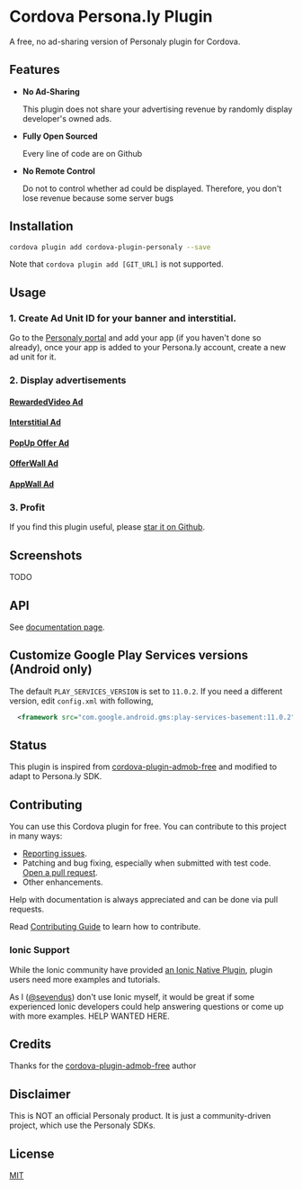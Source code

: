 # Cordova Persona.ly Plugin

A free, no ad-sharing version of Personaly plugin for Cordova.

## Features

* **No Ad-Sharing**

  This plugin does not share your advertising revenue by randomly display developer's owned ads.

* **Fully Open Sourced**

  Every line of code are on Github

* **No Remote Control**

  Do not to control whether ad could be displayed. Therefore, you don't lose revenue because some server bugs

## Installation

```sh
cordova plugin add cordova-plugin-personaly --save
```

Note that `cordova plugin add [GIT_URL]` is not supported.

## Usage

### 1. Create Ad Unit ID for your banner and interstitial.

Go to the [Personaly portal](http://persona.ly/) and add your app (if you haven't done so already), once your app is added to your Persona.ly account, create a new ad unit for it.

### 2. Display advertisements

#### [RewardedVideo Ad](https://sevendus.github.io/cordova-plugin-personaly/variable/index.html#static-variable-rewardedvideo)

#### [Interstitial Ad](https://sevendus.github.io/cordova-plugin-personaly/variable/index.html#static-variable-interstitial)

#### [PopUp Offer Ad](https://sevendus.github.io/cordova-plugin-personaly/variable/index.html#static-variable-popupoffer)

#### [OfferWall Ad](https://sevendus.github.io/cordova-plugin-personaly/variable/index.html#static-variable-offerwall)

#### [AppWall Ad](https://sevendus.github.io/cordova-plugin-personaly/variable/index.html#static-variable-appwall)

### 3. Profit

If you find this plugin useful, please [star it on Github](https://github.com/sevendus/cordova-plugin-personaly).

## Screenshots

TODO

## API

See [documentation page](https://sevendus.github.io/cordova-plugin-personaly/identifiers.html).

## Customize Google Play Services versions (Android only)

The default `PLAY_SERVICES_VERSION` is set to `11.0.2`.
If you need a different version, edit `config.xml` with following,

```xml
  <framework src="com.google.android.gms:play-services-basement:11.0.2" />
```

## Status

This plugin is inspired from [cordova-plugin-admob-free](https://github.com/ratson/cordova-plugin-admob-free) and modified to adapt to Persona.ly SDK.

## Contributing

You can use this Cordova plugin for free. You can contribute to this project in many ways:

* [Reporting issues](https://github.com/sevendus/cordova-plugin-personaly/issues).
* Patching and bug fixing, especially when submitted with test code. [Open a pull request](https://github.com/sevendus/cordova-plugin-personaly/pulls).
* Other enhancements.

Help with documentation is always appreciated and can be done via pull requests.

Read [Contributing Guide](https://sevendus.github.io/cordova-plugin-personaly/manual/tutorial.html#contributing-guide) to learn how to contribute.

### Ionic Support

While the Ionic community have provided [an Ionic Native Plugin](https://ionicframework.com/docs/native/personaly/), plugin users need more examples and tutorials.

As I ([@sevendus](https://github.com/sevendus)) don't use Ionic myself, it would be great if some experienced Ionic developers could help answering questions or come up with more examples. HELP WANTED HERE.

## Credits

Thanks for the [cordova-plugin-admob-free](https://github.com/ratson/cordova-plugin-admob-free) author

## Disclaimer

This is NOT an official Personaly product. It is just a community-driven project, which use the Personaly SDKs.

## License

[MIT](LICENSE)
